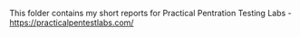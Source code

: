 This folder contains my short reports for Practical Pentration Testing Labs - https://practicalpentestlabs.com/
